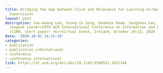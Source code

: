 ```yaml
---
title: Bridging the Gap between Click and Relevance for Learning-to-Rank with Minimal
  Supervision
layout: post
description: Jae-woong Lee, Young-in Song, Deokmin Haam, Sanghoon Lee, Woo-sik Choi,
  Jongwuk Lee<br>29TH ACM International Conference on Information and Knowledge Management
  (CIKM, short paper) <br>Virtual Event, Ireland, October 19–23, 2020
date: '2020-10-01 14:15:18'
categories:
- publication
- publication_international
- conference
- conference_international
link: https://dl.acm.org/doi/abs/10.1145/3340531.3412144
---
```


